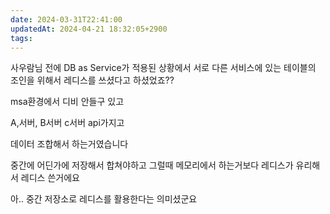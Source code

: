 ```yaml
---
date: 2024-03-31T22:41:00
updatedAt: 2024-04-21 18:32:05+2900
tags: 
---
```

사우람님 전에 DB as Service가 적용된 상황에서 서로 다른 서비스에 있는 테이블의 조인을 위해서 레디스를 쓰셨다고 하셨었죠??

msa환경에서 디비 안들구 있고

A,서버, B서버 c서버 api가지고

데이터 조합해서 하는거였습니다

중간에 어딘가에 저장해서 합쳐야하고 그럴때 메모리에서 하는거보다 레디스가 유리해서 레디스 쓴거에요

아.. 중간 저장소로 레디스를 활용한다는 의미셨군요